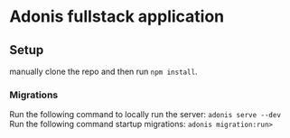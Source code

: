 # Adonis fullstack application


## Setup
 manually clone the repo and then run `npm install`.


### Migrations

Run the following command to locally run the server:
`adonis serve --dev`
Run the following command startup migrations:
`adonis migration:run>`
